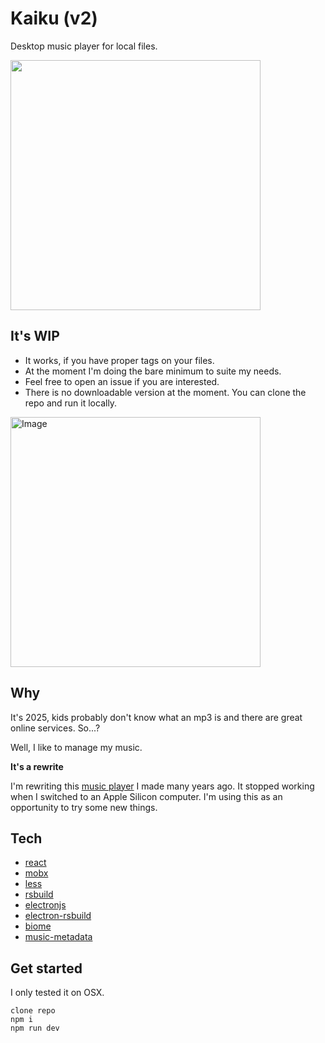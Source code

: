 # Kaiku (v2)

Desktop music player for local files.

<img width="400" src="https://github.com/user-attachments/assets/db58b334-e50e-4356-ae40-c7c263b055c8" />

## It's WIP

* It works, if you have proper tags on your files.
* At the moment I'm doing the bare minimum to suite my needs.
* Feel free to open an issue if you are interested.
* There is no downloadable version at the moment. You can clone the repo and run it locally.

<img width="400" alt="Image" src="https://github.com/user-attachments/assets/b55e6c61-2827-4a0f-a733-1f04e3201355" />


## Why

It's 2025, kids probably don't know what an mp3 is and there are great online services. So...?

Well, I like to manage my music.

**It's a rewrite**

I'm rewriting this [music player](https://github.com/AoDev/kaiku-music-player) I made many years ago. It stopped working when I switched to an Apple Silicon computer. I'm using this as an opportunity to try some new things.


## Tech

- [react](https://react.dev/)
- [mobx](https://mobx.js.org/)
- [less](https://lesscss.org/)
- [rsbuild](https://rsbuild.dev/)
- [electronjs](https://www.electronjs.org/)
- [electron-rsbuild](https://github.com/electron-rsbuild/electron-rsbuild)
- [biome](https://biomejs.dev/)
- [music-metadata](https://github.com/Borewit/music-metadata)

## Get started

I only tested it on OSX.

```
clone repo
npm i
npm run dev
```
